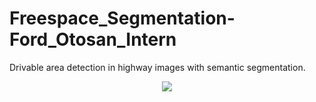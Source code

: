 # Freespace_Segmentation-Ford_Otosan_Intern
Drivable area detection in highway images with semantic segmentation.

<p  align="center">
<img  src="images/predict-text_large.gif"  width="">
</p> 
